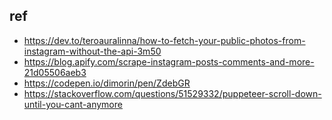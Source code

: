 ## ref
* https://dev.to/teroauralinna/how-to-fetch-your-public-photos-from-instagram-without-the-api-3m50
* https://blog.apify.com/scrape-instagram-posts-comments-and-more-21d05506aeb3
* https://codepen.io/dimorin/pen/ZdebGR
* https://stackoverflow.com/questions/51529332/puppeteer-scroll-down-until-you-cant-anymore
